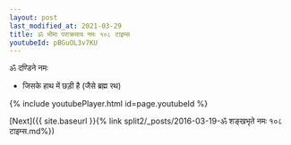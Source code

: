```yaml
---
layout: post
last_modified_at: 2021-03-29
title: ॐ भीमा पराक्रमाय नमः १०८ टाइम्स
youtubeId: pBGuOL3v7KU
---
```

 
 
 ॐ दण्डिने नमः  
 
 -  जिसके हाथ में छड़ी है (जैसे ब्रह्म रथ) 
 
  
 
  
 
 
 
 
 
 


{% include youtubePlayer.html id=page.youtubeId %}
 
[Next]({{ site.baseurl }}{% link  split2/_posts/2016-03-19-ॐ शङ्खभृते नमः १०८ टाइम्स.md%})
 
